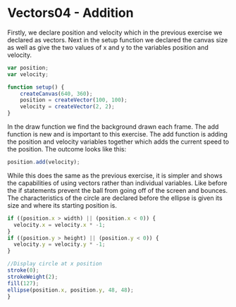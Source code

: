 # Vectors04 - Addition
 Firstly, we declare position and velocity which in the previous exercise we declared as vectors. Next in the setup function we declared the canvas size as well as give the two values of x and y to the variables position and velocity.
```js
var position;
var velocity;

function setup() {
	createCanvas(640, 360);
	position = createVector(100, 100);
	velocity = createVector(2, 2);
}
```
In the draw function we find the background drawn each frame. The add function is new and is important to this exercise. The add function is adding the position and velocity variables together which adds the current speed to the position. The outcome looks like this:
```js
position.add(velocity);
```
While this does the same as the previous exercise, it is simpler and shows the capabilities of using vectors rather than individual variables.
Like before the if statements prevent the ball from going off of the screen and bounces. The characteristics of the circle are declared before the ellipse is given its size and where its starting position is.
```js
if ((position.x > width) || (position.x < 0)) {
  velocity.x = velocity.x * -1;
}
if ((position.y > height) || (position.y < 0)) {
  velocity.y = velocity.y * -1;
}

//Display circle at x position
stroke(0);
strokeWeight(2);
fill(127);
ellipse(position.x, position.y, 48, 48);
}
```
